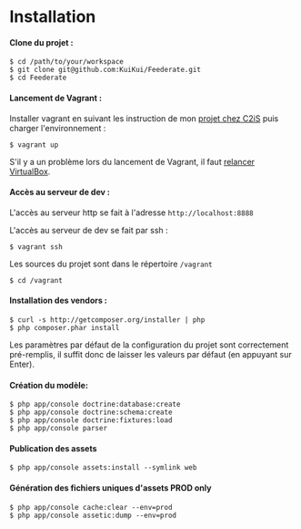 # Installation

#### Clone du projet :

```shell
$ cd /path/to/your/workspace
$ git clone git@github.com:KuiKui/Feederate.git
$ cd Feederate
```

#### Lancement de Vagrant :

Installer vagrant en suivant les instruction de mon [projet chez C2iS](https://github.com/c2is/VagrantBoxes/tree/master/your-lamp-server#your-custom-lamp-server) puis charger l'environnement :

```shell
$ vagrant up
```

S'il y a un problème lors du lancement de Vagrant, il faut [relancer VirtualBox](https://coderwall.com/p/ydma0q).

#### Accès au serveur de dev :

L'accès au serveur http se fait à l'adresse `http://localhost:8888`

L'accès au serveur de dev se fait par ssh :

```shell
$ vagrant ssh
```

Les sources du projet sont dans le répertoire `/vagrant`

```
$ cd /vagrant
```

#### Installation des vendors :

```shell
$ curl -s http://getcomposer.org/installer | php
$ php composer.phar install
```

Les paramètres par défaut de la configuration du projet sont correctement pré-remplis, il suffit donc de laisser les valeurs par défaut (en appuyant sur Enter).

#### Création du modèle:

```shell
$ php app/console doctrine:database:create
$ php app/console doctrine:schema:create
$ php app/console doctrine:fixtures:load
$ php app/console parser
```

#### Publication des assets

 ```shell
 $ php app/console assets:install --symlink web
 ```

#### Génération des fichiers uniques d'assets **PROD only**

```shell
$ php app/console cache:clear --env=prod
$ php app/console assetic:dump --env=prod
```
